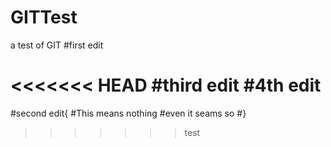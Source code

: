 GITTest
=======

a test of GIT
#first edit

<<<<<<< HEAD
#third edit
#4th edit
=======
#second edit{
#This means nothing
#even it seams so
#}
>>>>>>> test
